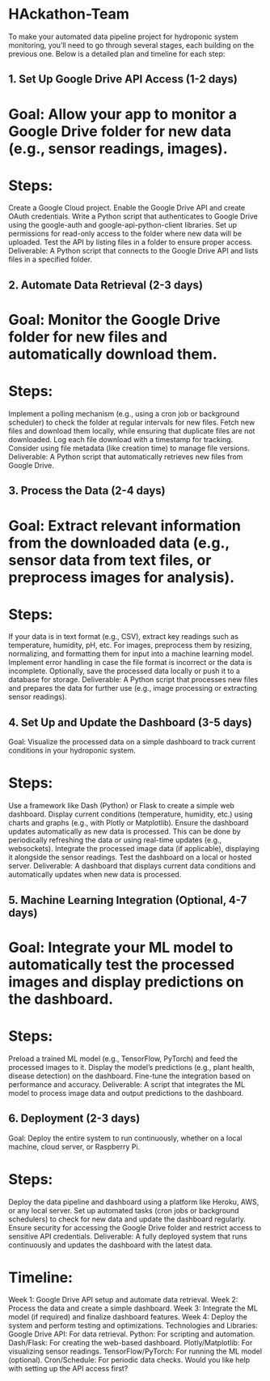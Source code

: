 # HAckathon-Team

To make your automated data pipeline project for hydroponic system monitoring, you’ll need to go through several stages, each building on the previous one. Below is a detailed plan and timeline for each step:

## 1. Set Up Google Drive API Access (1-2 days)
# Goal: Allow your app to monitor a Google Drive folder for new data (e.g., sensor readings, images).

# Steps:

Create a Google Cloud project.
Enable the Google Drive API and create OAuth credentials.
Write a Python script that authenticates to Google Drive using the google-auth and google-api-python-client libraries.
Set up permissions for read-only access to the folder where new data will be uploaded.
Test the API by listing files in a folder to ensure proper access.
Deliverable: A Python script that connects to the Google Drive API and lists files in a specified folder.

## 2. Automate Data Retrieval (2-3 days)
# Goal: Monitor the Google Drive folder for new files and automatically download them.

# Steps:

Implement a polling mechanism (e.g., using a cron job or background scheduler) to check the folder at regular intervals for new files.
Fetch new files and download them locally, while ensuring that duplicate files are not downloaded.
Log each file download with a timestamp for tracking.
Consider using file metadata (like creation time) to manage file versions.
Deliverable: A Python script that automatically retrieves new files from Google Drive.

## 3. Process the Data (2-4 days)
# Goal: Extract relevant information from the downloaded data (e.g., sensor data from text files, or preprocess images for analysis).

# Steps:

If your data is in text format (e.g., CSV), extract key readings such as temperature, humidity, pH, etc.
For images, preprocess them by resizing, normalizing, and formatting them for input into a machine learning model.
Implement error handling in case the file format is incorrect or the data is incomplete.
Optionally, save the processed data locally or push it to a database for storage.
Deliverable: A Python script that processes new files and prepares the data for further use (e.g., image processing or extracting sensor readings).

## 4. Set Up and Update the Dashboard (3-5 days)
Goal: Visualize the processed data on a simple dashboard to track current conditions in your hydroponic system.

# Steps:

Use a framework like Dash (Python) or Flask to create a simple web dashboard.
Display current conditions (temperature, humidity, etc.) using charts and graphs (e.g., with Plotly or Matplotlib).
Ensure the dashboard updates automatically as new data is processed. This can be done by periodically refreshing the data or using real-time updates (e.g., websockets).
Integrate the processed image data (if applicable), displaying it alongside the sensor readings.
Test the dashboard on a local or hosted server.
Deliverable: A dashboard that displays current data conditions and automatically updates when new data is processed.

## 5. Machine Learning Integration (Optional, 4-7 days)
# Goal: Integrate your ML model to automatically test the processed images and display predictions on the dashboard.

# Steps:

Preload a trained ML model (e.g., TensorFlow, PyTorch) and feed the processed images to it.
Display the model’s predictions (e.g., plant health, disease detection) on the dashboard.
Fine-tune the integration based on performance and accuracy.
Deliverable: A script that integrates the ML model to process image data and output predictions to the dashboard.

## 6. Deployment (2-3 days)
Goal: Deploy the entire system to run continuously, whether on a local machine, cloud server, or Raspberry Pi.

# Steps:

Deploy the data pipeline and dashboard using a platform like Heroku, AWS, or any local server.
Set up automated tasks (cron jobs or background schedulers) to check for new data and update the dashboard regularly.
Ensure security for accessing the Google Drive folder and restrict access to sensitive API credentials.
Deliverable: A fully deployed system that runs continuously and updates the dashboard with the latest data.

# Timeline:
Week 1: Google Drive API setup and automate data retrieval.
Week 2: Process the data and create a simple dashboard.
Week 3: Integrate the ML model (if required) and finalize dashboard features.
Week 4: Deploy the system and perform testing and optimizations.
Technologies and Libraries:
Google Drive API: For data retrieval.
Python: For scripting and automation.
Dash/Flask: For creating the web-based dashboard.
Plotly/Matplotlib: For visualizing sensor readings.
TensorFlow/PyTorch: For running the ML model (optional).
Cron/Schedule: For periodic data checks.
Would you like help with setting up the API access first?
